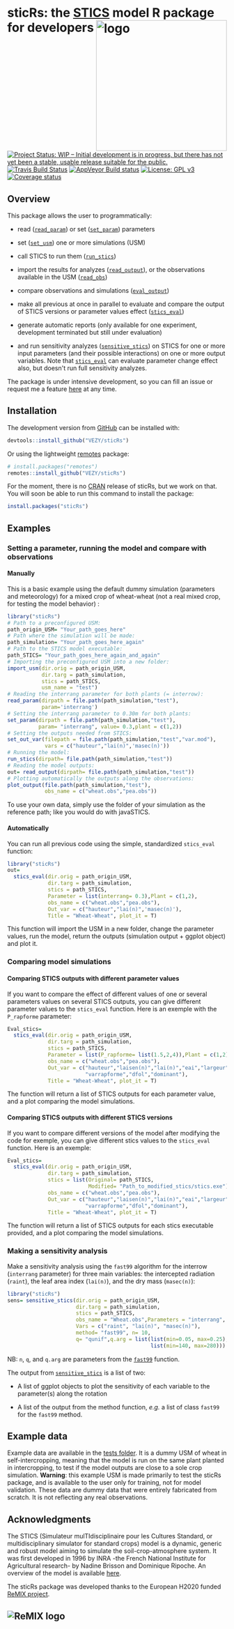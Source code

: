 
<!-- README.md is generated from README.Rmd. Please edit that file -->

sticRs: the [STICS](https://www6.paca.inra.fr/stics_eng/) model R package for developers <img src="man/figures/logo.jpg" alt="logo" width="300" align="right" />
================================================================================================================================================================

<!-- <img src="man/figures/logo.png" alt="logo" style="width:30%;height:auto;" align="right" /> -->
<!-- [![Travis build status](https://travis-ci.com/VEZY/DynACof.svg?branch=master)](https://travis-ci.org/VEZY/DynACof)   -->
[![Project Status: WIP – Initial development is in progress, but there has not yet been a stable, usable release suitable for the public.](http://www.repostatus.org/badges/latest/wip.svg)](http://www.repostatus.org/#wip) [![Travis Build Status](https://travis-ci.com/VEZY/sticRs.svg?branch=master)](https://travis-ci.com/VEZY/sticRs) [![AppVeyor Build status](https://ci.appveyor.com/api/projects/status/cu1nyxrhc6nmpt5i/branch/master?svg=true)](https://ci.appveyor.com/project/VEZY/sticrs/branch/master) [![License: GPL v3](https://img.shields.io/badge/License-GPL%20v3-blue.svg)](https://www.gnu.org/licenses/gpl-3.0) [![Coverage status](https://codecov.io/gh/VEZY/sticRs/branch/master/graph/badge.svg)](https://codecov.io/github/VEZY/sticRs?branch=master)

Overview
--------

This package allows the user to programmatically:

-   read ([`read_param`](R/read_param.R)) or set ([`set_param`](R/read_param.R)) parameters

-   set ([`set_usm`](R/set_usm.R)) one or more simulations (USM)

-   call STICS to run them ([`run_stics`](R/run_stics.R))

-   import the results for analyzes ([`read_output`](R/read_output.R)), or the observations available in the USM ([`read_obs`](R/read_obs.R))

-   compare observations and simulations ([`eval_output`](R/eval_output.R))

-   make all previous at once in parallel to evaluate and compare the output of STICS versions or parameter values effect ([`stics_eval`](R/stics_eval.R))

-   generate automatic reports (only available for one experiment, development terminated but still under evaluation)

-   and run sensitivity analyzes ([`sensitive_stics`](R/sensitive_stics.R)) on STICS for one or more input parameters (and their possible interactions) on one or more output variables. Note that [`stics_eval`](R/stics_eval.R) can evaluate parameter change effect also, but doesn't run full sensitivity analyzes.

The package is under intensive development, so you can fill an issue or request me a feature [here](https://github.com/VEZY/sticRs/issues) at any time.

Installation
------------

The development version from [GitHub](https://github.com/) can be installed with:

``` r
devtools::install_github("VEZY/sticRs")
```

Or using the lightweight [remotes](https://github.com/r-lib/remotes#readme) package:

``` r
# install.packages("remotes")
remotes::install_github("VEZY/sticRs")
```

For the moment, there is no [CRAN](https://CRAN.R-project.org) release of sticRs, but we work on that. You will soon be able to run this command to install the package:

``` r
install.packages("sticRs")
```

Examples
--------

### Setting a parameter, running the model and compare with observations

#### Manually

This is a basic example using the default dummy simulation (parameters and meteorology) for a mixed crop of wheat-wheat (not a real mixed crop, for testing the model behavior) :

``` r
library("sticRs")
# Path to a preconfigured USM:
path_origin_USM= "Your_path_goes_here"
# Path where the simulation will be made:
path_simulation= "Your_path_goes_here_again"
# Path to the STICS model executable:
path_STICS= "Your_path_goes_here_again_and_again"
# Importing the preconfigured USM into a new folder:
import_usm(dir.orig = path_origin_USM, 
           dir.targ = path_simulation,
           stics = path_STICS, 
           usm_name = "test")
# Reading the interrang parameter for both plants (= interrow):
read_param(dirpath = file.path(path_simulation,"test"),
           param='interrang')
# Setting the interrang parameter to 0.30m for both plants:
set_param(dirpath = file.path(path_simulation,"test"),
          param= "interrang", value= 0.3,plant = c(1,2))
# Setting the outputs needed from STICS:
set_out_var(filepath = file.path(path_simulation,"test","var.mod"),
            vars = c("hauteur","lai(n)",'masec(n)'))
# Running the model:
run_stics(dirpath= file.path(path_simulation,"test"))
# Reading the model outputs:
out= read_output(dirpath= file.path(path_simulation,"test"))
# Plotting automatically the outputs along the observations: 
plot_output(file.path(path_simulation,"test"),
            obs_name = c("wheat.obs","pea.obs"))
```

To use your own data, simply use the folder of your simulation as the reference path; like you would do with javaSTICS.

#### Automatically

You can run all previous code using the simple, standardized `stics_eval` function:

``` r
library("sticRs")
out= 
  stics_eval(dir.orig = path_origin_USM, 
             dir.targ = path_simulation,
             stics = path_STICS,
             Parameter = list(interrang= 0.3),Plant = c(1,2),
             obs_name = c("wheat.obs","pea.obs"),
             Out_var = c("hauteur","lai(n)",'masec(n)'),
             Title = "Wheat-Wheat", plot_it = T)
```

This function will import the USM in a new folder, change the parameter values, run the model, return the outputs (simulation output + ggplot object) and plot it.

### Comparing model simulations

#### Comparing STICS outputs with different parameter values

If you want to compare the effect of different values of one or several parameters values on several STICS outputs, you can give different parameter values to the `stics_eval` function. Here is an exemple with the `P_rapforme` parameter:

``` r
Eval_stics= 
  stics_eval(dir.orig = path_origin_USM, 
             dir.targ = path_simulation,
             stics = path_STICS,
             Parameter = list(P_rapforme= list(1.5,2,4)),Plant = c(1,2),
             obs_name = c("wheat.obs","pea.obs"),
             Out_var = c("hauteur","laisen(n)","lai(n)","eai","largeur",
                         "varrapforme","dfol","dominant"),
             Title = "Wheat-Wheat", plot_it = T)
```

The function will return a list of STICS outputs for each parameter value, and a plot comparing the model simulations.

#### Comparing STICS outputs with different STICS versions

If you want to compare different versions of the model after modifying the code for exemple, you can give different stics values to the `stics_eval` function. Here is an exemple:

``` r
Eval_stics= 
  stics_eval(dir.orig = path_origin_USM, 
             dir.targ = path_simulation,
             stics = list(Original= path_STICS,
                          Modified= "Path_to_modified_stics/stics.exe"),
             obs_name = c("wheat.obs","pea.obs"),
             Out_var = c("hauteur","laisen(n)","lai(n)","eai","largeur",
                         "varrapforme","dfol","dominant"),
             Title = "Wheat-Wheat", plot_it = T)
```

The function will return a list of STICS outputs for each stics executable provided, and a plot comparing the model simulations.

### Making a sensitivity analysis

Make a sensitivity analysis using the `fast99` algorithm for the interrow (`interrang` parameter) for three main variables: the intercepted radiation (`raint`), the leaf area index (`lai(n)`), and the dry mass (`masec(n)`):

``` r
library("sticRs")
sens= sensitive_stics(dir.orig = path_origin_USM,
                      dir.targ = path_simulation,
                      stics = path_STICS,
                      obs_name = "Wheat.obs",Parameters = "interrang",
                      Vars = c("raint", "lai(n)", "masec(n)"),
                      method= "fast99", n= 10,
                      q= "qunif",q.arg = list(list(min=0.05, max=0.25),
                                              list(min=140, max=280)))
```

NB: `n`, `q`, and `q.arg` are parameters from the [`fast99`](https://cran.r-project.org/web/packages/sensitivity/sensitivity.pdf) function.

The output from [`sensitive_stics`](R/sensitive_stics.R) is a list of two:

-   A list of ggplot objects to plot the sensitivity of each variable to the parameter(s) along the rotation

-   A list of the output from the method function, *e.g.* a list of class `fast99` for the `fast99` method.

Example data
------------

Example data are available in the [tests folder](https://github.com/VEZY/sticRs/tree/master/tests/testthat/example_data). It is a dummy USM of wheat in self-intercropping, meaning that the model is run on the same plant planted in intercropping, to test if the model outputs are close to a sole crop simulation.
**Warning**: this example USM is made primarily to test the sticRs package, and is available to the user only for training, not for model validation. These data are dummy data that were entirely fabricated from scratch. It is not reflecting any real observations.

Acknowledgments
---------------

The STICS (Simulateur mulTIdisciplinaire pour les Cultures Standard, or multidisciplinary simulator for standard crops) model is a dynamic, generic and robust model aiming to simulate the soil-crop-atmosphere system. It was first developed in 1996 by INRA -the French National Institute for Agricultural research- by Nadine Brisson and Dominique Ripoche. An overview of the model is available [here](https://www6.paca.inra.fr/stics_eng/About-us/Stics-model-overview).

The sticRs package was developed thanks to the European H2020 funded [ReMIX project](https://www.remix-intercrops.eu/).

![ReMIX logo](man/figures/remix_logo.jpg)
-----------------------------------------
